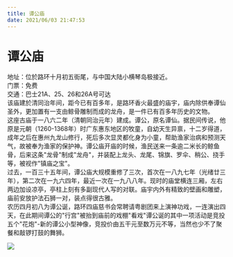 ```yaml
---
title: 谭公庙  
date: 2021/06/03 21:47:53  
---
```

  
# 谭公庙  
地址：位於路环十月初五街尾，与中国大陆小横琴岛极接近。  
门票：免费  
交通：巴士21A、25、26和26A号可达  
该庙建於清同治年间，距今已有百多年，是路环香火最盛的庙宇，庙内除供奉谭仙圣外，更加置有一支由鲸骨雕制而成的龙舟，是一件已有百多年历史的文物。  
这座古庙于一八六二年（清朝同治元年）建成。谭公，原名谭仙。据民间传说，他原是元朝（1260-1368年）时广东惠东地区的牧童，自幼天生异禀，十二岁得道，成年之后在惠州九龙山修行，死后多次显灵都化身为小童，帮助渔家治病和预测天气，故被奉为渔家的保护神。谭公庙开庙的时候，渔民送来一条逾二米长的鲸鱼骨，后来这条"龙骨"制成"龙舟"，并装配上龙头、龙尾、锦旗、罗伞、稍公、挠手等，被视作"镇庙之宝"。  
过去，一百三十五年间，谭公庙大规模重修了三次，首次在一八九七年（光绪廿三年），第二次在一九六四年，最近一次在一九八八年。现时的庙堂横连三厢，左右两边加设凉亭，亭柱上刻有多副现代人写的对联。庙宇内外有精致的壁画和雕塑，庙前安放护法石狮一对，装点得很古雅。  
农历四月初八为谭公诞，路环四庙慈书会常聘请粤剧团来上演神功戏，一连演出四天，在此期间谭公的"行宫"被抬到庙前的戏棚"看戏"谭公诞的其中一项活动是竞投五个"花炮"-新的谭公小型神像，竞投价由五干元至数万元不等，当然也少不了聚餐和敲锣打鼓的舞狮。  
  
![](https://raw.staticdn.net/szqq0512/Pic/main/img/202201212117937.png)  